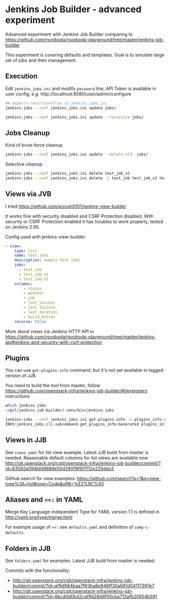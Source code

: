 # Jenkins Job Builder - advanced experiment

Advanced experiment with Jenkins Job Builder comparing to https://github.com/rsvoboda/rsvoboda-playground/tree/master/jenkins-job-builder 

This experiment is covering defaults and templates. Goal is to simulate large set of jobs and their management.

## Execution
Edit `jenkins_jobs.ini` and modify `password` line, API Token is available in user config, e.g. http://localhost:8080/user/admin/configure

```bash
## expects recursive=True in jenkins_jobs.ini
jenkins-jobs --conf jenkins_jobs.ini update jobs/
```

```bash
jenkins-jobs --conf jenkins_jobs.ini update --recursive jobs/
```

## Jobs Cleanup
Kind of brute force cleanup
```bash
jenkins-jobs --conf jenkins_jobs.ini update --delete-old  jobs/
```
Selective cleanup
```bash
jenkins-jobs --conf jenkins_jobs.ini delete test_job_v2
jenkins-jobs --conf jenkins_jobs.ini delete -j test_job test_job_v2 test_job_v3 test-comp-a test-comp-b
```

## Views via JVB
I tried https://github.com/piyush0101/jenkins-view-builder

It works fine with security disabled and CSRF Protection disabled.
With security or CSRF Protection enabled it has troubles to work properly, tested on Jenkins 2.95.

Config used with jenkins-view-builder:
```yaml
- view:
    type: list
    name: test_jobs
    description: Sample Test jobs
    jobs:
      - test_job
      - test_job_v2
      - test_job_v3
    columns:
        - status
        - weather
        - job
        - last_success
        - last_failure
        - last_duration
        - build_button
    recurse: False
```

More about views via Jenkins HTTP API in https://github.com/rsvoboda/rsvoboda-playground/tree/master/jenkins-api#jenkins-and-security-with-csrf-protection 

## Plugins
You can use `get-plugins-info` command, but it's not yet available in tagged version of JJB.

You need to build the tool from master, follow https://github.com/openstack-infra/jenkins-job-builder/#developers instructions

```bash
which jenkins-jobs 
~/git/jenkins-job-builder/.venv/bin/jenkins-jobs

jenkins-jobs --conf jenkins_jobs.ini get-plugins-info -o plugins_info.yaml
INFO:jenkins_jobs.cli.subcommand.get_plugins_info:Generated plugins_info.yaml file
```

## Views in JJB
See `views.yaml` for list view example. Latest JJB build from master is needed.
Reasonable default columns for list views are available now http://git.openstack.org/cgit/openstack-infra/jenkins-job-builder/commit/?id=83592a094bfd8889e50d29019f5f7f12e225deb3

GitHub search for view examples: https://github.com/search?p=1&q=view-type%3A+list&type=Code&utf8=%E2%9C%93

## Aliases and `<<:` in YAML
Merge Key Language-Independent Type for YAML version 1.1 is defined in http://yaml.org/type/merge.html

For example usage of `<<:` see `defaults.yaml` and definition of `comp-c-defaults`.

## Folders in JJB
See `folders.yaml` for examples. Latest JJB build from master is needed.

Commits with the functionality:
 * http://git.openstack.org/cgit/openstack-infra/jenkins-job-builder/commit/?id=af9d984baa7f93ba8e846ff30a681d04117397e7
 * http://git.openstack.org/cgit/openstack-infra/jenkins-job-builder/commit/?id=8bcd0d0bd2caf9d28d4f55cba712afb20654b591
